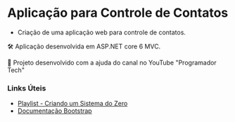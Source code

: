 # Aplicação para Controle de Contatos
- Criação de uma aplicação web para controle de contatos.</p>
<p>🛠️ Aplicação desenvolvida em ASP.NET core 6 MVC.</p>
<p> 📌 Projeto desenvolvido com a ajuda do canal no YouTube "Programador Tech"

### Links Úteis
- [Playlist - Criando um Sistema do Zero](https://www.youtube.com/playlist?list=PLJ0IKu7KZpCQKdwRbU7HfXW3raImmghWZ)
- [Documentação Bootstrap](https://getbootstrap.com/docs/4.1/getting-started/introduction/)

